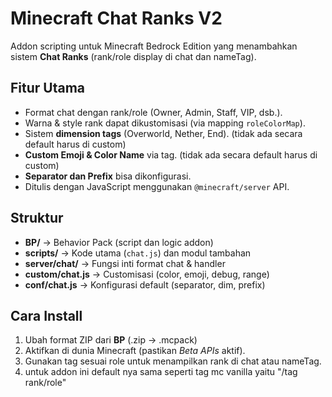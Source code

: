 # Minecraft Chat Ranks V2

Addon scripting untuk Minecraft Bedrock Edition yang menambahkan sistem **Chat Ranks** (rank/role display di chat dan nameTag).  

## Fitur Utama
- Format chat dengan rank/role (Owner, Admin, Staff, VIP, dsb.).
- Warna & style rank dapat dikustomisasi (via mapping `roleColorMap`).
- Sistem **dimension tags** (Overworld, Nether, End). (tidak ada secara default harus di custom)
- **Custom Emoji & Color Name** via tag. (tidak ada secara default harus di custom)
- **Separator dan Prefix** bisa dikonfigurasi.
- Ditulis dengan JavaScript menggunakan `@minecraft/server` API.

## Struktur
- **BP/** → Behavior Pack (script dan logic addon)
- **scripts/** → Kode utama (`chat.js`) dan modul tambahan
- **server/chat/** → Fungsi inti format chat & handler
- **custom/chat.js** → Customisasi (color, emoji, debug, range)
- **conf/chat.js** → Konfigurasi default (separator, dim, prefix)

## Cara Install
1. Ubah format ZIP dari **BP** (.zip → .mcpack)
2. Aktifkan di dunia Minecraft (pastikan *Beta APIs* aktif).
3. Gunakan tag sesuai role untuk menampilkan rank di chat atau nameTag. 
4. untuk addon ini default nya sama seperti tag mc vanilla yaitu "/tag rank/role" 
